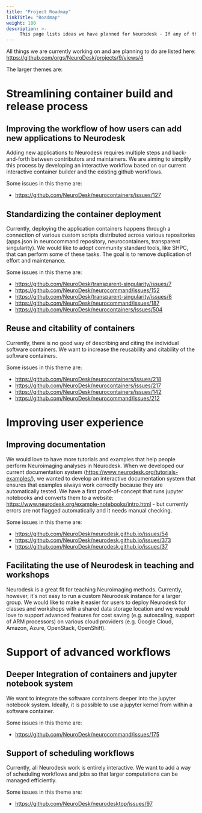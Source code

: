 ```yaml
---
title: "Project Roadmap"
linkTitle: "Roadmap"
weight: 100
description: >-
     This page lists ideas we have planned for Neurodesk - If any of these things sound exciting to you, get in touch and we help you to become a contributor.
---
```


All things we are currently working on and are planning to do are listed here: https://github.com/orgs/NeuroDesk/projects/9/views/4

The larger themes are:

# Streamlining container build and release process

## Improving the workflow of how users can add new applications to Neurodesk

Adding new applications to Neurodesk requires multiple steps and back-and-forth between contributors and maintainers. We are aiming to simplify this process by developing an interactive workflow based on our current interactive container builder and the existing github workflows. 

Some issues in this theme are:
- https://github.com/NeuroDesk/neurocontainers/issues/127

## Standardizing the container deployment

Currently, deploying the application containers happens through a connection of various custom scripts distributed across various repositories (apps.json in neurocommand repository, neurocontainers, transparent singularity). 
We would like to adopt community standard tools, like SHPC, that can perform some of these tasks. The goal is to remove duplication of effort and maintenance. 

Some issues in this theme are:
- https://github.com/NeuroDesk/transparent-singularity/issues/7
- https://github.com/NeuroDesk/neurocommand/issues/152
- https://github.com/NeuroDesk/transparent-singularity/issues/8
- https://github.com/NeuroDesk/neurocommand/issues/187
- https://github.com/NeuroDesk/neurocontainers/issues/504

## Reuse and citability of containers

Currently, there is no good way of describing and citing the individual software containers. We want to increase the reusability and citability of the software containers.

Some issues in this theme are:
- https://github.com/NeuroDesk/neurocontainers/issues/218
- https://github.com/NeuroDesk/neurocontainers/issues/217
- https://github.com/NeuroDesk/neurocontainers/issues/142
- https://github.com/NeuroDesk/neurocommand/issues/212

# Improving user experience

## Improving documentation
We would love to have more tutorials and examples that help people perform Neuroimaging analyses in Neurodesk. When we developed our current documentation system (https://www.neurodesk.org/tutorials-examples/), we wanted to develop an interactive documentation system that ensures that examples always work correctly because they are automatically tested. We have a first proof-of-concept that runs jupyter notebooks and converts them to a website: https://www.neurodesk.org/example-notebooks/intro.html - but currently errors are not flagged automatically and it needs manual checking.

Some issues in this theme are:
- https://github.com/NeuroDesk/neurodesk.github.io/issues/54
- https://github.com/NeuroDesk/neurodesk.github.io/issues/373
- https://github.com/NeuroDesk/neurodesk.github.io/issues/37

## Facilitating the use of Neurodesk in teaching and workshops

Neurodesk is a great fit for teaching Neuroimaging methods. Currently, however, it's not easy to run a custom Neurodesk instance for a larger group. We would like to make it easier for users to deploy Neurodesk for classes and workshops with a shared data storage location and we would love to support advanced features for cost saving (e.g. autoscaling, support of ARM processors) on various cloud providers (e.g. Google Cloud, Amazon, Azure, OpenStack, OpenShift). 


# Support of advanced workflows

## Deeper Integration of containers and jupyter notebook system

We want to integrate the software containers deeper into the jupyter notebook system. Ideally, it is possible to use a jupyter kernel from within a software container.

Some issues in this theme are:
- https://github.com/NeuroDesk/neurocommand/issues/175


## Support of scheduling workflows
Currently, all Neurodesk work is entirely interactive. We want to add a way of scheduling workflows and jobs so that larger computations can be managed efficiently.

Some issues in this theme are:
- https://github.com/NeuroDesk/neurodesktop/issues/97

